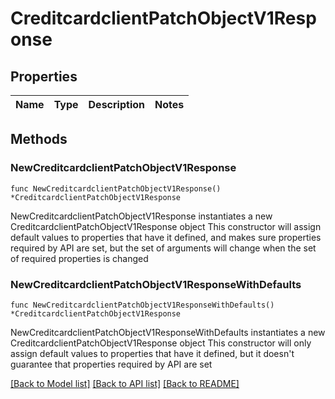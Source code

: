 # CreditcardclientPatchObjectV1Response

## Properties

Name | Type | Description | Notes
------------ | ------------- | ------------- | -------------

## Methods

### NewCreditcardclientPatchObjectV1Response

`func NewCreditcardclientPatchObjectV1Response() *CreditcardclientPatchObjectV1Response`

NewCreditcardclientPatchObjectV1Response instantiates a new CreditcardclientPatchObjectV1Response object
This constructor will assign default values to properties that have it defined,
and makes sure properties required by API are set, but the set of arguments
will change when the set of required properties is changed

### NewCreditcardclientPatchObjectV1ResponseWithDefaults

`func NewCreditcardclientPatchObjectV1ResponseWithDefaults() *CreditcardclientPatchObjectV1Response`

NewCreditcardclientPatchObjectV1ResponseWithDefaults instantiates a new CreditcardclientPatchObjectV1Response object
This constructor will only assign default values to properties that have it defined,
but it doesn't guarantee that properties required by API are set


[[Back to Model list]](../README.md#documentation-for-models) [[Back to API list]](../README.md#documentation-for-api-endpoints) [[Back to README]](../README.md)


